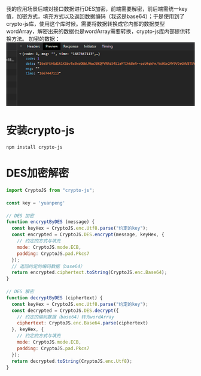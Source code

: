 我的应用场景后端对接口数据进行DES加密，前端需要解密，前后端需统一key值，加密方式，填充方式以及返回数据编码（我这是base64）；于是使用到了crypto-js库，使用这个库时候。需要将数据转换成它内部的数据类型wordArray，解密出来的数据也是wordArray需要转换，crypto-js库内部提供转换方法。
加密的数据：
![](assets/【js】crypto-jsDES加密解密/1.png)
# 安装crypto-js
```bash
npm install crypto-js
```
# DES加密解密
```javascript
import CryptoJS from "crypto-js";

const key = 'yuanpeng'

// DES 加密
function encryptByDES (message) {
  const keyHex = CryptoJS.enc.Utf8.parse("约定的key");
  const encrypted = CryptoJS.DES.encrypt(message, keyHex, {
    // 约定的方式与填充
    mode: CryptoJS.mode.ECB,
    padding: CryptoJS.pad.Pkcs7
  });
  // 返回约定的编码数据（base64）
  return encrypted.ciphertext.toString(CryptoJS.enc.Base64);
}

// DES 解密
function decryptByDES (ciphertext) {
  const keyHex = CryptoJS.enc.Utf8.parse("约定的key");
  const decrypted = CryptoJS.DES.decrypt({
    // 约定的编码数据（base64）转为wordArray
    ciphertext: CryptoJS.enc.Base64.parse(ciphertext)
  }, keyHex, {
    // 约定的方式与填充
    mode: CryptoJS.mode.ECB,
    padding: CryptoJS.pad.Pkcs7
  });
  return decrypted.toString(CryptoJS.enc.Utf8);
}

```
